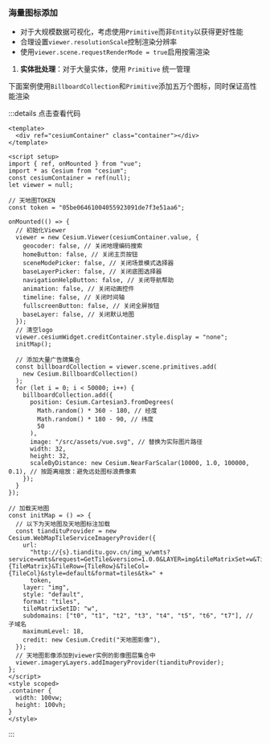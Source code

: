 ### 海量图标添加

- 对于大规模数据可视化，考虑使用`Primitive`而非`Entity`以获得更好性能
- 合理设置`viewer.resolutionScale`控制渲染分辨率
- 使用`viewer.scene.requestRenderMode = true`启用按需渲染

1. **实体批处理**：对于大量实体，使用 `Primitive` 统一管理

下面案例使用`BillboardCollection`和`Primitive`添加五万个图标，同时保证高性能渲染

:::details 点击查看代码

```vue
<template>
  <div ref="cesiumContainer" class="container"></div>
</template>

<script setup>
import { ref, onMounted } from "vue";
import * as Cesium from "cesium";
const cesiumContainer = ref(null);
let viewer = null;

// 天地图TOKEN
const token = "05be06461004055923091de7f3e51aa6";

onMounted(() => {
  // 初始化Viewer
  viewer = new Cesium.Viewer(cesiumContainer.value, {
    geocoder: false, // 关闭地理编码搜索
    homeButton: false, // 关闭主页按钮
    sceneModePicker: false, // 关闭场景模式选择器
    baseLayerPicker: false, // 关闭底图选择器
    navigationHelpButton: false, // 关闭导航帮助
    animation: false, // 关闭动画控件
    timeline: false, // 关闭时间轴
    fullscreenButton: false, // 关闭全屏按钮
    baseLayer: false, // 关闭默认地图
  });
  // 清空logo
  viewer.cesiumWidget.creditContainer.style.display = "none";
  initMap();

  // 添加大量广告牌集合
  const billboardCollection = viewer.scene.primitives.add(
    new Cesium.BillboardCollection()
  );
  for (let i = 0; i < 50000; i++) {
    billboardCollection.add({
      position: Cesium.Cartesian3.fromDegrees(
        Math.random() * 360 - 180, // 经度
        Math.random() * 180 - 90, // 纬度
        50
      ),
      image: "/src/assets/vue.svg", // 替换为实际图片路径
      width: 32,
      height: 32,
      scaleByDistance: new Cesium.NearFarScalar(10000, 1.0, 100000, 0.1), // 按距离缩放：避免远处图标浪费像素
    });
  }
});

// 加载天地图
const initMap = () => {
  // 以下为天地图及天地图标注加载
  const tiandituProvider = new Cesium.WebMapTileServiceImageryProvider({
    url:
      "http://{s}.tianditu.gov.cn/img_w/wmts?service=wmts&request=GetTile&version=1.0.0&LAYER=img&tileMatrixSet=w&TileMatrix={TileMatrix}&TileRow={TileRow}&TileCol={TileCol}&style=default&format=tiles&tk=" +
      token,
    layer: "img",
    style: "default",
    format: "tiles",
    tileMatrixSetID: "w",
    subdomains: ["t0", "t1", "t2", "t3", "t4", "t5", "t6", "t7"], // 子域名
    maximumLevel: 18,
    credit: new Cesium.Credit("天地图影像"),
  });
  // 天地图影像添加到viewer实例的影像图层集合中
  viewer.imageryLayers.addImageryProvider(tiandituProvider);
};
</script>
<style scoped>
.container {
  width: 100vw;
  height: 100vh;
}
</style>
```

:::

<Demo />
<script setup>
import Demo from '@/Components/基础/10_海量图标.vue'
</script>

<!-- ![实体批处理](../../Aassets/Basics/03_海量数据.png) -->
